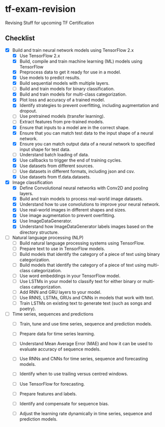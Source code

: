 # tf-exam-revision
Revising Stuff for upcoming TF Certification

## Checklist

- [x] Build and train neural network models using TensorFlow 2.x
    - [x]  Use TensorFlow 2.x
    - [x]  Build, compile and train machine learning (ML) models using TensorFlow
    - [x] Preprocess data to get it ready for use in a model.
    - [x] Use models to predict results.
    - [x] Build sequential models with multiple layers.
    - [ ] Build and train models for binary classification.
    - [x] Build and train models for multi-class categorization.
    - [x] Plot loss and accuracy of a trained model.
    - [x] Identify strategies to prevent overfitting, including augmentation and dropout.
    - [ ] Use pretrained models (transfer learning).
    - [ ] Extract features from pre-trained models.
    - [x] Ensure that inputs to a model are in the correct shape.
    - [x] Ensure that you can match test data to the input shape of a neural network.
    - [x] Ensure you can match output data of a neural network to specified input shape for test data.
    - [ ] Understand batch loading of data.
    - [x] Use callbacks to trigger the end of training cycles.
    - [x] Use datasets from different sources.
    - [ ] Use datasets in different formats, including json and csv.
    - [x] Use datasets from tf.data.datasets.
- [x] Image classification
    - [x] Define Convolutional neural networks with Conv2D and pooling layers.
    - [x] Build and train models to process real-world image datasets.
    - [x] Understand how to use convolutions to improve your neural network.
    - [x] Use real-world images in different shapes and sizes.
    - [x] Use image augmentation to prevent overfitting.
    - [x] Use ImageDataGenerator.
    - [x] Understand how ImageDataGenerator labels images based on the directory structure.
- [ ] Natural language processing (NLP)
    - [ ] Build natural language processing systems using TensorFlow.
    - [ ] Prepare text to use in TensorFlow models.
    - [ ] Build models that identify the category of a piece of text using binary categorization.
    - [ ] Build models that identify the category of a piece of text using multi-class categorization.
    - [ ] Use word embeddings in your TensorFlow model.
    - [ ] Use LSTMs in your model to classify text for either binary or multi-class categorization.
    - [ ] Add RNN and GRU layers to your model.
    - [ ] Use RNNS, LSTMs, GRUs and CNNs in models that work with text.
    - [ ] Train LSTMs on existing text to generate text (such as songs and poetry).
- [ ] Time series, sequences and predictions
    - [ ] Train, tune and use time series, sequence and prediction models.
    - [ ] Prepare data for time series learning.
    - [ ] Understand Mean Average Error (MAE) and how it can be used to evaluate accuracy of sequence models.
    - [ ] Use RNNs and CNNs for time series, sequence and forecasting models.
    - [ ] Identify when to use trailing versus centred windows.
    - [ ] Use TensorFlow for forecasting.
    - [ ] Prepare features and labels.
    - [ ] Identify and compensate for sequence bias.
    - [ ] Adjust the learning rate dynamically in time series, sequence and prediction models.

 



















